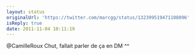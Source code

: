 ```yaml
---
layout: status
originalUrl: 'https://twitter.com/marcgg/status/132399519471108096'
isReply: true
date: 2011-11-04 10:11:19
---
```


@CamilleRoux Chut, fallait parler de ça en DM ^^

